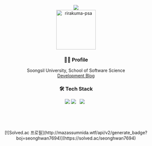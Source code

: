 <p align="center">
  <img src="https://capsule-render.vercel.app/api?type=slice&color=gradient"><br/>
  <a href="https://imgbb.com/"><img src="https://i.ibb.co/44c5NQB/001-2022-02-05-23-02-29.png" alt="rirakuma-psa" width="128px" border="0"></a>
</p>

<h3 align="center">🙋‍♂️ Profile</h3>

<p align="center">
  Soongsil University, School of Software Science<br>
  <a href="https://seonghwan7694.github.io/">Development Blog</a><br>
</p>

<h3 align="center">🛠 Tech Stack</h3>

<p align="center">
  <img src="https://img.shields.io/badge/Linux-A34F26?style=flat-square&logo=Linux&logoColor=white"/></a>
  <img src="https://img.shields.io/badge/C++-00599C?style=flat-square&logo=c%2B%2B&logoColor=white"/> &nbsp
  <img src="https://img.shields.io/badge/C-00599C?style=flat-square&logo=c%2B%2B&logoColor=white"/> &nbsp
</p>

<br/>
<br/>
<br/>

<p align="center">
  [![Solved.ac 프로필](http://mazassumnida.wtf/api/v2/generate_badge?boj=seonghwan7694)](https://solved.ac/seonghwan7694)
</p>